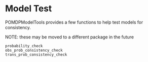 # Model Test

POMDPModelTools provides a few functions to help test models for consistency.

NOTE: these may be moved to a different package in the future

```@docs
probability_check
obs_prob_consistency_check
trans_prob_consistency_check
```
